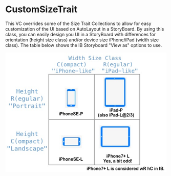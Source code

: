 #  CustomSizeTrait

This VC overrides some of the Size Trait Collections to allow for easy
customization of the UI based on AutoLayout in a StoryBoard. By using
this class, you can easily design you UI in a StoryBoard with differences for
orientation (height size class) and/or device size iPhone/iPad (width size class).
The table below shows the IB Storyboard "View as" options to use.

![Width and Height Size Traits](OrientationSizeTrait.jpg)
